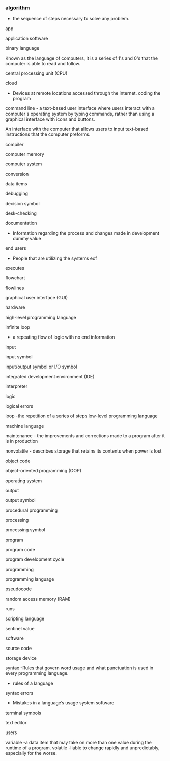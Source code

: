 ### algorithm
- the sequence of steps necessary to solve any problem.

app 

application software

binary language

Known as the language of computers, it is a series of 1's and 0's that the computer is able to read and follow. 

central processing unit (CPU)

cloud
- Devices at remote locations accessed through the internet.
coding the program

command line - a text-based user interface where users interact with a computer's operating system by typing commands, rather than using a graphical interface with icons and buttons.

An interface with the computer that allows users to input text-based instructions that the computer preforms.

compiler

computer memory

computer system

conversion

data items

debugging

decision symbol

desk-checking

documentation
- Information regarding the process and changes made in development
dummy value

end users
- People that are utilizing the systems 
eof

executes

flowchart

flowlines

graphical user interface (GUI)

hardware

high-level programming language

infinite loop
- a repeating flow of logic with no end
information

input

input symbol

input/output symbol or I/O symbol

integrated development environment (IDE)

interpreter

logic

logical errors

loop
-the repetition of a series of steps
low-level programming language

machine language

maintenance - the improvements and corrections made to a program after it is in production

nonvolatile - describes storage that retains its contents when power is lost

object code

object-oriented programming (OOP)

operating system

output

output symbol

procedural programming

processing

processing symbol

program

program code

program development cycle

programming

programming language

pseudocode

random access memory (RAM)

runs

scripting language

sentinel value

software

source code

storage device

syntax
-Rules that govern word usage and what punctuation is used in every programming language.
- rules of a language

syntax errors
-  Mistakes in a language’s usage
system software

terminal symbols

text editor

users

variable
-a data item that may take on more than one value during the runtime of a program.
volatile
-liable to change rapidly and unpredictably, especially for the worse.
